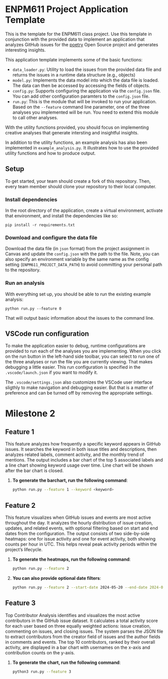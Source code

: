 # ENPM611 Project Application Template

This is the template for the ENPM611 class project. Use this template in conjunction with the provided data to implement an application that analyzes GitHub issues for the [poetry](https://github.com/python-poetry/poetry/issues) Open Source project and generates interesting insights.

This application template implements some of the basic functions:

- `data_loader.py`: Utility to load the issues from the provided data file and returns the issues in a runtime data structure (e.g., objects)
- `model.py`: Implements the data model into which the data file is loaded. The data can then be accessed by accessing the fields of objects.
- `config.py`: Supports configuring the application via the `config.json` file. You can add other configuration paramters to the `config.json` file.
- `run.py`: This is the module that will be invoked to run your application. Based on the `--feature` command line parameter, one of the three analyses you implemented will be run. You need to extend this module to call other analyses.

With the utility functions provided, you should focus on implementing creative analyses that generate intersting and insightful insights.

In addition to the utility functions, an example analysis has also been implemented in `example_analysis.py`. It illustrates how to use the provided utility functions and how to produce output.

## Setup

To get started, your team should create a fork of this repository. Then, every team member should clone your repository to their local computer. 


### Install dependencies

In the root directory of the application, create a virtual environment, activate that environment, and install the dependencies like so:

```
pip install -r requirements.txt
```

### Download and configure the data file

Download the data file (in `json` format) from the project assignment in Canvas and update the `config.json` with the path to the file. Note, you can also specify an environment variable by the same name as the config setting (`ENPM611_PROJECT_DATA_PATH`) to avoid committing your personal path to the repository.


### Run an analysis

With everything set up, you should be able to run the existing example analysis:

```
python run.py --feature 0
```

That will output basic information about the issues to the command line.


## VSCode run configuration

To make the application easier to debug, runtime configurations are provided to run each of the analyses you are implementing. When you click on the run button in the left-hand side toolbar, you can select to run one of the three analyses or run the file you are currently viewing. That makes debugging a little easier. This run configuration is specified in the `.vscode/launch.json` if you want to modify it.

The `.vscode/settings.json` also customizes the VSCode user interface sligthly to make navigation and debugging easier. But that is a matter of preference and can be turned off by removing the appropriate settings.

# Milestone 2

## Feature 1

This feature analyzes how frequently a specific keyword appears in GitHub issues. It searches the keyword in both issue titles and descriptions, then analyzes related labels, comment activity, and the monthly trend of mentions. The output includes a bar chart of the top 5 associated labels and a line chart showing keyword usage over time. Line chart will be shown after the bar chart is closed.

1. **To generate the barchart, run the following command**:
   
    ```sh
    python run.py --feature 1 --keyword <keyword>

## Feature 2

This feature visualizes when GitHub issues and events are most active throughout the day. It analyzes the hourly distribution of issue creation, updates, and related events, with optional filtering based on start and end dates from the configuration. The output consists of two side-by-side heatmaps: one for issue activity and one for event activity, both showing counts per hour in UTC. This helps reveal peak activity periods within the project’s lifecycle.

1. **To generate the heatmaps, run the following command**:
   
    ```sh
    python run.py --feature 2
    
2. **You can also provide optional date filters**:

    ```sh
    python run.py --feature 2 --start-date 2024-05-20 --end-date 2024-05-25    

## Feature 3

Top Contributor Analysis identifies and visualizes the most active contributors in the GitHub issue dataset. It calculates a total activity score for each user based on three equally weighted actions: issue creation, commenting on issues, and closing issues. The system parses the JSON file to extract contributors from the creator field of issues and the author fields in comments and events. The top 10 contributors, ranked by their overall activity, are displayed in a bar chart with usernames on the x-axis and contribution counts on the y-axis. 


1. **To generate the chart, run the following command**:
   
     ```sh
    python3 run.py --feature 3
